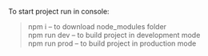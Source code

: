 To start project run in console:
<br>
> npm i – to download node_modules folder<br>
> npm run dev – to build project in development mode<br>
> npm run prod – to build project in production mode<br>